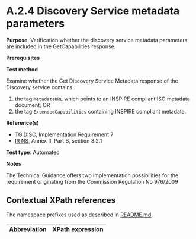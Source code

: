 # A.2.4 Discovery Service metadata parameters

**Purpose**: Verification whether the discovery service metadata parameters are included in the GetCapabilities response.

**Prerequisites**

**Test method**

Examine whether the Get Discovery Service Metadata response of the Discovery service contains:
1. the tag ```MetadataURL``` which points to an INSPIRE compliant ISO metadata document;
OR
2. the tag ```ExtendedCapabilities``` containing INSPIRE compliant metadata.

**Reference(s)**

 * [TG DISC](README.md#ref_TG_DISC), Implementation Requirement 7
 * [IR NS](README.md#ref_IR_NS), Annex II, Part B, section 3.2.1

**Test type**: Automated

**Notes**

The Technical Guidance offers two implementation possibilities for the requirement originating from the Commission Regulation No 976/2009

## Contextual XPath references

The namespace prefixes used as described in [README.md](README.md#namespaces).

Abbreviation                                               |  XPath expression
---------------------------------------------------------- | -------------------------------------------------------------------------
